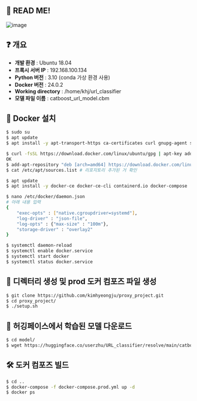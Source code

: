 ## 🙌 READ ME!
![image](https://github.com/user-attachments/assets/783ff7c0-aaa5-41f4-ba4b-2cf9b7b4243d)

## ❓ 개요  
- **개발 환경** :   Ubuntu 18.04
- **프록시 서버 IP** : 192.168.100.134
- **Python 버전** : 3.10 (conda 가상 환경 사용)
- **Docker 버전** : 24.0.2
- **Working directory** : /home/khj/url_classifier
- **모델 파일 이름** : catboost_url_model.cbm

## 🐳 Docker 설치 
```bash
$ sudo su
$ apt update
$ apt install -y apt-transport-https ca-certificates curl gnupg-agent software-properties-common

$ curl -fsSL https://download.docker.com/linux/ubuntu/gpg | apt-key add -
OK
$ add-apt-repository "deb [arch=amd64] https://download.docker.com/linux/ubuntu $(lsb_release -cs) stable"
$ cat /etc/apt/sources.list # 리포지토리 추가된 거 확인

$ apt update
$ apt install -y docker-ce docker-ce-cli containerd.io docker-compose

$ nano /etc/docker/daemon.json
# 아래 내용 입력
{
    "exec-opts" : ["native.cgroupdriver=systemd"],
    "log-driver" : "json-file",
    "log-opts" : {"max-size" : "100m"},
    "storage-driver" : "overlay2"
}

$ systemctl daemon-reload
$ systemctl enable docker.service
$ systemctl start docker
$ systemctl status docker.service
```

## 📂 디렉터리 생성 및 prod 도커 컴포즈 파일 생성
```bash
$ git clone https://github.com/kimhyeongju/proxy_project.git
$ cd proxy_project/
$ ./setup.sh
```

## 🤗 허깅페이스에서 학습된 모델 다운로드
```bash
$ cd model/
$ wget https://huggingface.co/userzhu/URL_classifier/resolve/main/catboost_url_model.cbm
```

## 🛠 도커 컴포즈 빌드
```bash
$ cd ..
$ docker-compose -f docker-compose.prod.yml up -d
$ docker ps
```
